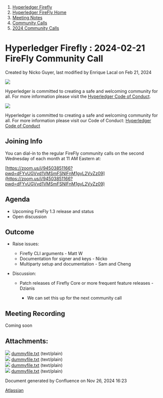 1. [Hyperledger Firefly](index.html)
2. [Hyperledger FireFly Home](Hyperledger-FireFly-Home_20152345.html)
3. [Meeting Notes](Meeting-Notes_20156412.html)
4. [Community Calls](Community-Calls_20154671.html)
5. [2024 Community Calls](2024-Community-Calls_20156719.html)

# Hyperledger Firefly : 2024-02-21 FireFly Community Call

Created by Nicko Guyer, last modified by Enrique Lacal on Feb 21, 2024

![](https://wiki.hyperledger.org/download/attachments/2392771/welcome.png?version=2&modificationDate=1572450107000&api=v2)

Hyperledger is committed to creating a safe and welcoming community for all. For more information please visit the [Hyperledger Code of Conduct](https://lf-hyperledger.atlassian.net/wiki/spaces/HYP/pages/19595281/Hyperledger+Code+of+Conduct).

![](https://wiki.hyperledger.org/download/attachments/29034696/Antitrustnotice.png?version=1&modificationDate=1581695654000&api=v2)

Hyperledger is committed to creating a safe and welcoming community for all. For more information please visit our Code of Conduct: [Hyperledger Code of Conduct](https://lf-hyperledger.atlassian.net/wiki/spaces/HYP/pages/19595281/Hyperledger+Code+of+Conduct)

## Joining Info

You can dial-in to the regular FireFly community calls on the second Wednesday of each month at 11 AM Eastern at:

[https://zoom.us/j/94503851166?pwd=dFYvUGVvd1VMSmFSNlFnM1gyL2VyZz09](https://zoom.us/j/94503851166?pwd=dFYvUGVvd1VMSmFSNlFnM1gyL2VyZz09)

## Agenda

- Upcoming FireFly 1.3 release and status
- Open discussion

## Outcome

- Raise issues:
  
  - Firefly CLI arguments - Matt W
  - Documentation for signer and keys - Nicko
  - Multiparty setup and documentation - Sam and Cheng
- Discussion: 
  
  - Patch releases of Firefly Core or more frequent feature releases - Dzianis
    
    - We can set this up for the next community call

## Meeting Recording

Coming soon

## Attachments:

![](images/icons/bullet_blue.gif) [dummyfile.txt](attachments/20155103/20156728.txt) (text/plain)  
![](images/icons/bullet_blue.gif) [dummyfile.txt](attachments/20155103/20156730.txt) (text/plain)  
![](images/icons/bullet_blue.gif) [dummyfile.txt](attachments/20155103/20156731.txt) (text/plain)  
![](images/icons/bullet_blue.gif) [dummyfile.txt](attachments/20155103/20156729.txt) (text/plain)

Document generated by Confluence on Nov 26, 2024 16:23

[Atlassian](http://www.atlassian.com/)

